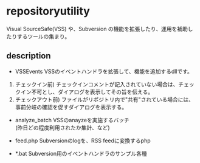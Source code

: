 # repositoryutility

Visual SourceSafe(VSS) や、Subversion の機能を拡張したり、運用を補助したりするツールの集まり。

## description

* VSSEvents
VSSのイベントハンドラを拡張して、機能を追加するdllです。
1. チェックイン前) チェックインコメントが記入されていない場合は、チェックイン不可とし、ダイアログを表示してその旨を伝える。
1. チェックアウト前) ファイルがリポジトリ内で"共有"されている場合には、事前分岐の確認を促すダイアログを表示する。

* analyze_batch
VSSのanayzeを実施するバッチ  
(昨日どの程度利用されたか集計、など)

* feed.php
Subversionのlogを、RSS feedに変換するphp

* *.bat
Subversion用のイベントハンドラのサンプル各種
